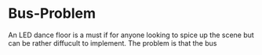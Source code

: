 # Bus-Problem
An LED dance floor is a must if for anyone looking to spice up the scene but can be rather diffucult to implement. The problem is that the bus 

